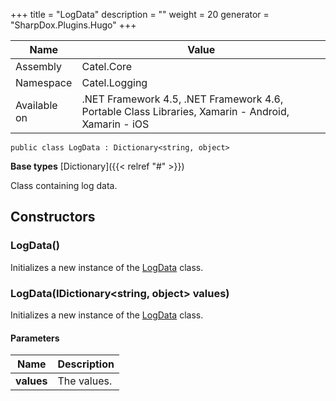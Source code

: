 

+++
title = "LogData" 
description = ""
weight = 20
generator = "SharpDox.Plugins.Hugo"
+++

Name|Value
---|---
Assembly|Catel.Core
Namespace|Catel.Logging
Available on|.NET Framework 4.5, .NET Framework 4.6, Portable Class Libraries, Xamarin - Android, Xamarin - iOS

```
public class LogData : Dictionary<string, object>
```

**Base types**
[Dictionary]({{< relref "#" >}})

Class containing log data.

## Constructors

### LogData()

Initializes a new instance of the [LogData](#) class.

### LogData(IDictionary&lt;string, object&gt; values)

Initializes a new instance of the [LogData](#) class.

#### Parameters

Name|Description
---|---
**values**|The values.

